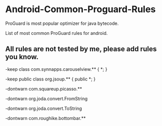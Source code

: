 # Android-Common-Proguard-Rules

ProGuard is most popular optimizer for java bytecode.

List of most common ProGuard rules for android.


## All rules are not tested by me, please add rules you know.

-keep class com.synnapps.carouselview.** { *; }

-keep public class org.jsoup.** {
public *;
}

-dontwarn com.squareup.picasso.**

-dontwarn org.joda.convert.FromString

-dontwarn org.joda.convert.ToString

-dontwarn com.roughike.bottombar.**
